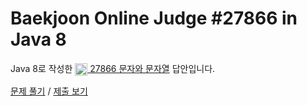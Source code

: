 # Baekjoon Online Judge #27866 in Java 8
Java 8로 작성한 [<img src="https://static.solved.ac/tier_small/1.svg" height="20" align="center">
27866 문자와 문자열](https://www.acmicpc.net/problem/27866) 답안입니다.

[문제 풀기](https://www.acmicpc.net/problem/27866) / [제출 보기](https://www.acmicpc.net/source/86404715)
